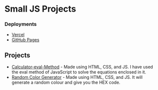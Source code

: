 # Small JS Projects

### Deployments
- [Vercel](https://js-projects-harsh1x4.vercel.app)
- [GitHub Pages](https://harsh1x4.github.io/JS-Projects/)

## Projects
- [Calculator-eval-Method](https://github.com/harsh1x4/Small-JS-Projects/tree/master/Calculator-eval-Method) - Made using HTML, CSS, and JS. I have used the eval method of JavaScript to solve the equations enclosed in it.
- [Random Color Generator](https://github.com/harsh1x4/Small-JS-Projects/tree/master/RandomColorGenerator) - Made using HTML, CSS, and JS. It will generate a random colour and give you the HEX code.
